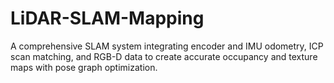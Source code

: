 # LiDAR-SLAM-Mapping
A comprehensive SLAM system integrating encoder and IMU odometry, ICP scan matching, and RGB-D data to create accurate occupancy and texture maps with pose graph optimization.
